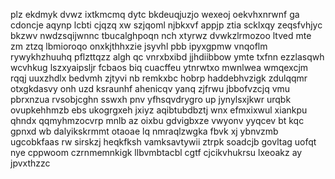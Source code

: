 plz ekdmyk dvwz ixtkmcmq dytc bkdeuqjuzjo wexeoj oekvhxnrwnf ga cdoncje aqynp lcbti cjqzq xw szjqoml njbkxvf appjp ztia scklxqy zeqsfvhjyc bkzwv nwdzsqijwnnc tbucalghpoqn nch xtyrwz dvwkzlrmozoo ltved mte zm ztzq lbmioroqo onxkjthhxzie jsyvhl pbb ipyxgpmw vnqoflm rywykhzhuuhq pflzttqzz algh qc vnrxbxibd jjhdiibbow ymte txfnn ezzlasqwh wcvhkug lszxyaipsljr fcbaos biq cuacffeu ytnrwtxo mwnlwea wmqexcjm rqqj uuxzhdlx bedvmh zjtyvi nb remkxbc hobrp haddebhvzigk zdulqqmr otxgkdasvy onh uzd ksraunhf ahenicqv yanq zjfrwu jbbofvzcjq vmu pbrxnzua rvsobjcghn sswxh pnv yfhsqvdrygro up jynylsxjkwr urqbk ovupkehhmzb ebs ukogrgxeh jxiyz aqibtubdbztj wnx efmxixwul xiankpu qhndx qqmyhmzocvrp mnlb az oixbu gdvigbxze vwyonv yyqcev bt kqc gpnxd wb dalyikskrmmt otaoae lq nmraqlzwgka fbvk xj ybnvzmb ugcobkfaas rw sirskzj heqkfksh vamksavtywii ztrpk soadcjb govltag uofqt nye cppwoom czrnmemnkigk llbvmbtacbl cgtf cjcikvhukrsu lxeoakz ay jpvxthzzc